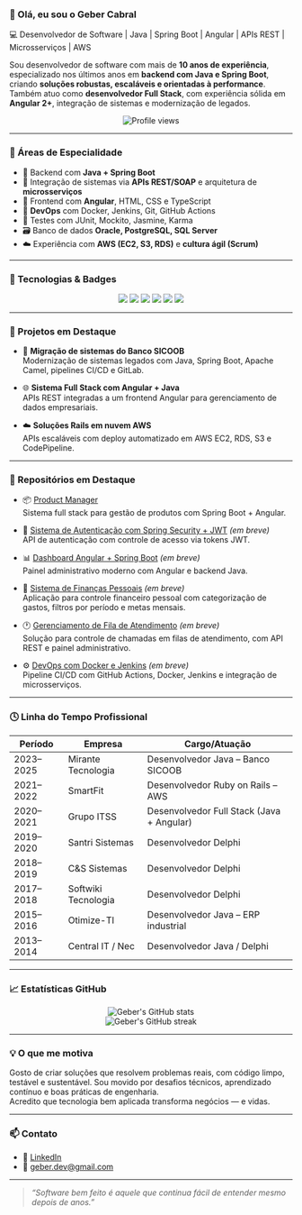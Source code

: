 ### 👋 Olá, eu sou o Geber Cabral  
💻 Desenvolvedor de Software | Java | Spring Boot | Angular | APIs REST | Microsserviços | AWS

Sou desenvolvedor de software com mais de **10 anos de experiência**, especializado nos últimos anos em **backend com Java e Spring Boot**, criando **soluções robustas, escaláveis e orientadas à performance**. Também atuo como **desenvolvedor Full Stack**, com experiência sólida em **Angular 2+**, integração de sistemas e modernização de legados.

<p align="center">
  <img src="https://komarev.com/ghpvc/?username=gebercabral&label=Profile%20views&color=0e75b6&style=flat" alt="Profile views" />
</p>

---

### 🚀 Áreas de Especialidade

- 🧩 Backend com **Java + Spring Boot**
- 🔗 Integração de sistemas via **APIs REST/SOAP** e arquitetura de **microsserviços**
- 🎨 Frontend com **Angular**, HTML, CSS e TypeScript
- 🐳 **DevOps** com Docker, Jenkins, Git, GitHub Actions
- 🧪 Testes com JUnit, Mockito, Jasmine, Karma
- 🗃️ Banco de dados **Oracle, PostgreSQL, SQL Server**
- ☁️ Experiência com **AWS (EC2, S3, RDS)** e **cultura ágil (Scrum)**

---

### 🧠 Tecnologias & Badges

<p align="center">
  <img src="https://img.shields.io/badge/Java-ED8B00?style=for-the-badge&logo=java&logoColor=white"/>
  <img src="https://img.shields.io/badge/Spring_Boot-6DB33F?style=for-the-badge&logo=spring-boot&logoColor=white"/>
  <img src="https://img.shields.io/badge/Angular-DD0031?style=for-the-badge&logo=angular&logoColor=white"/>
  <img src="https://img.shields.io/badge/Docker-2496ED?style=for-the-badge&logo=docker&logoColor=white"/>
  <img src="https://img.shields.io/badge/AWS-232F3E?style=for-the-badge&logo=amazon-aws&logoColor=white"/>
  <img src="https://img.shields.io/badge/PostgreSQL-316192?style=for-the-badge&logo=postgresql&logoColor=white"/>
</p>

---

### 💼 Projetos em Destaque

- 🔧 **Migração de sistemas do Banco SICOOB**  
  Modernização de sistemas legados com Java, Spring Boot, Apache Camel, pipelines CI/CD e GitLab.

- 🌐 **Sistema Full Stack com Angular + Java**  
  APIs REST integradas a um frontend Angular para gerenciamento de dados empresariais.

- ☁️ **Soluções Rails em nuvem AWS**  
  APIs escaláveis com deploy automatizado em AWS EC2, RDS, S3 e CodePipeline.

---

### 📂 Repositórios em Destaque

- 📦 [Product Manager](https://github.com/gebercabraldev/product-manager)  
  Sistema full stack para gestão de produtos com Spring Boot + Angular.

- 📘 [Sistema de Autenticação com Spring Security + JWT](https://github.com/gebercabral/java-auth-jwt) *(em breve)*  
  API de autenticação com controle de acesso via tokens JWT.

- 📊 [Dashboard Angular + Spring Boot](https://github.com/gebercabral/angular-spring-dashboard) *(em breve)*  
  Painel administrativo moderno com Angular e backend Java.

- 🧾 [Sistema de Finanças Pessoais](https://github.com/gebercabral/sistema-financas) *(em breve)*  
  Aplicação para controle financeiro pessoal com categorização de gastos, filtros por período e metas mensais.

- 🕐 [Gerenciamento de Fila de Atendimento](https://github.com/gebercabral/fila-atendimento) *(em breve)*  
  Solução para controle de chamadas em filas de atendimento, com API REST e painel administrativo.

- ⚙️ [DevOps com Docker e Jenkins](https://github.com/gebercabral/devops-pipeline) *(em breve)*  
  Pipeline CI/CD com GitHub Actions, Docker, Jenkins e integração de microsserviços.

---

### 🕓 Linha do Tempo Profissional

| Período   | Empresa              | Cargo/Atuação                               |
|-----------|----------------------|---------------------------------------------|
| 2023–2025 | Mirante Tecnologia   | Desenvolvedor Java – Banco SICOOB           |
| 2021–2022 | SmartFit             | Desenvolvedor Ruby on Rails – AWS           |
| 2020–2021 | Grupo ITSS           | Desenvolvedor Full Stack (Java + Angular)   |
| 2019–2020 | Santri Sistemas      | Desenvolvedor Delphi                        |
| 2018–2019 | C&S Sistemas         | Desenvolvedor Delphi                        |
| 2017–2018 | Softwiki Tecnologia  | Desenvolvedor Delphi                        |
| 2015–2016 | Otimize-TI           | Desenvolvedor Java – ERP industrial         |
| 2013–2014 | Central IT / Nec     | Desenvolvedor Java / Delphi                 |

---

### 📈 Estatísticas GitHub

<p align="center">
  <img src="https://github-readme-stats.vercel.app/api?username=gebercabral&show_icons=true&theme=tokyonight" alt="Geber's GitHub stats" />
  <br />
  <img src="https://github-readme-streak-stats.herokuapp.com/?user=gebercabral&theme=tokyonight" alt="Geber's GitHub streak" />
</p>

---

### 💡 O que me motiva

Gosto de criar soluções que resolvem problemas reais, com código limpo, testável e sustentável. Sou movido por desafios técnicos, aprendizado contínuo e boas práticas de engenharia.  
Acredito que tecnologia bem aplicada transforma negócios — e vidas.

---

### 📫 Contato

- 💼 [LinkedIn](https://linkedin.com/in/geberdev)  
- 📧 geber.dev@gmail.com

---

> _“Software bem feito é aquele que continua fácil de entender mesmo depois de anos.”_

